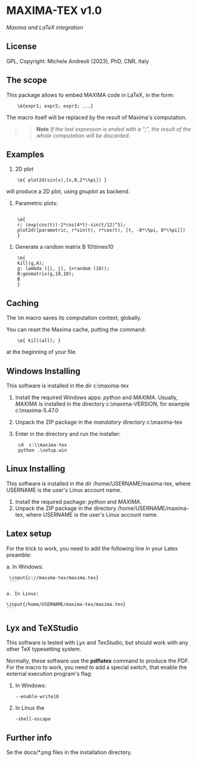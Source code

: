 MAXIMA-TEX v1.0
===========================
*Maxima and LaTeX integration*

License
------
GPL, Copyright: Michele Andreoli (2023), PhD, CNR, Italy

The scope
-------------------

This package allows to embed MAXIMA code in LaTeX, in the form:

```
	\m{expr1; expr2; expr3; ...}

```

The macro itself will be replaced by the result of Maxima's computation.

>> **Note** *If the last expresson is ended with a “;”, the result of the whole computation will be discarded.*

Examples
-----------

1. 2D plot

```
	\m{ plot2d(sin(x),[x,0,2*\%pi]) }
```
will produce a 2D plot, using *gnuplot* as backend.


1. Parametric plots:

```

	\m{
	r: (exp(cos(t))-2*cos(4*t)-sin(t/12)^5); 
	plot2d([parametric, r*sin(t), r*cos(t), [t, -8*\%pi, 8*\%pi]])
	}
```

1. Generate a random matrix B 10\times10

```
	\m{
	kill(g,A);
	g: lambda ([i, j], 1+random (10));
	B:genmatrix(g,10,10); 
	B
	}
```


Caching
--------

The \\m macro saves its computation context, globally.

You can reset the Maxima cache, putting the command:

```
	\m{ kill(all); }
```
at the beginning of your file.


Windows Installing
-----------

This software is installed in the dir  c:\\maxima-tex

1. Install the required Windows apps: *python* and *MAXIMA*.  Usually, *MAXIMA* is installed
   in the directory c:\\maxima-VERSION, for example c:\\maxima-5.47.0
1. Unpack the ZIP package in the *mandatory* directory  c:\\maxima-tex
1. Enter in the directory and run the installer:

   ```
	cd  c:\\maxima-tex
	python .\setup.win
   ```

Linux Installing
-----------

This software is installed in the dir /home/USERNAME/maxima-tex, where USERNAME is the user's Linux account name.

1. Install the required pachage: *python* and *MAXIMA*. 
1. Unpack the ZIP package in the directory  /home/USERNAME/maxima-tex,
   where USERNAME is the user's Linux account name.


Latex setup
------------


For the trick to work, you need to add the following line in your Latex preamble:

a. In Windows:


   ```
	\input{c://maxima-tex/maxima.tex}
	```

a. In Linux:

   ```
	\input{/home/USERNAME/maxima-tex/maxima.tex}
	```

Lyx and TeXStudio
----------------

This software is tested with Lyx and TexStudio, but should work with any other TeX typesetting system.

Normally, these software use the **pdflatex** command to produce the PDF. For the macro to work, you need to add a special switch, that enable the external execution program's flag:

1. In Windows: 
   ```
   --enable-write18
   ```
1. In Linux the 
   ```
   -shell-escape
   ```

Further info
--------------

Se the docs/*.png files in the installation directory.
